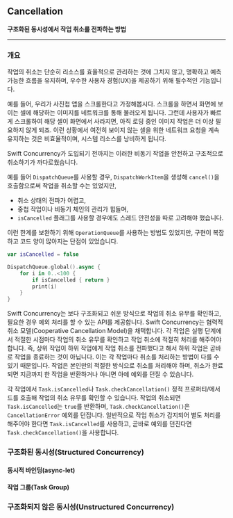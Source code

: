 ## Cancellation
**구조화된 동시성에서 작업 취소를 전파하는 방법**

---

###  개요

작업의 취소는 단순히 리소스를 효율적으로 관리하는 것에 그치지 않고, 명확하고 예측 가능한 흐름을 유지하며, 우수한 사용자 경험(UX)을 제공하기 위해 필수적인 기능입니다.

예를 들어, 우리가 사진첩 앱을 스크롤한다고 가정해봅시다. 스크롤을 하면서 화면에 보이는 셀에 해당하는 이미지를 네트워크를 통해 불러오게 됩니다. 그런데 사용자가 빠르게 스크롤하여 해당 셀이 화면에서 사라지면, 아직 로딩 중인 이미지 작업은 더 이상 필요하지 않게 되죠. 이런 상황에서 여전히 보이지 않는 셀을 위한 네트워크 요청을 계속 유지하는 것은 비효율적이며, 시스템 리소스를 낭비하게 됩니다.

Swift Concurrency가 도입되기 전까지는 이러한 비동기 작업을 안전하고 구조적으로 취소하기가 까다로웠습니다.

예를 들어 `DispatchQueue`를 사용할 경우, `DispatchWorkItem`을 생성해 `cancel()`을 호출함으로써 작업을 취소할 수는 있었지만, 
* 취소 상태의 전파가 어렵고,
* 중첩 작업이나 비동기 체인의 관리가 힘들며,
* `isCancelled` 플래그를 사용할 경우에도 스레드 안전성을 따로 고려해야 했습니다.

이런 한계를 보완하기 위해 `OperationQueue`를 사용하는 방법도 있었지만, 구현이 복잡하고 코드 양이 많아지는 단점이 있었습니다.

```swift
var isCancelled = false

DispatchQueue.global().async {
    for i in 0..<100 {
        if isCancelled { return }
        print(i)
    }
}
```

Swift Concurrency는 보다 구조화되고 쉬운 방식으로 작업의 취소 유무를 확인하고, 필요한 경우 예외 처리를 할 수 있는 API를 제공합니다. Swift Concurrency는 협력적 취소 모델(Cooperative Cancellation Model)을 채택합니다. 각 작업은 실행 단계에서 적절한 시점마다 작업의 취소 유무를 확인하고 작업 취소에 적절히 처리를 해주어야 합니다. 즉, 상위 작업이 하위 작업에게 작업 취소를 전파했다고 해서 하위 작업은 곧바로 작업을 종료하는 것이 아닙니다. 이는 각 작업마다 취소를 처리하는 방법이 다를 수 있기 때문입니다. 작업은 본인만의 적절한 방식으로 취소를 처리해야 하며, 취소가 완료되면 지금까지 한 작업을 반환하거나 아니면 아예 예외를 던질 수 있습니다. 

각 작업에서 `Task.isCancelled`나 `Task.checkCancellation()` 정적 프로퍼티/메서드를 호출해 작업의 취소 유무를 확인할 수 있습니다. 작업의 취소되면 `Task.isCancelled`는 `true`를 반환하며, `Task.checkCancellation()`은 `CancellationError` 예외를 던집니다. 일반적으로 작업 취소가 감지되어 별도 처리를 해주어야 한다면 `Task.isCancelled`를 사용하고, 곧바로 예외를 던진다면 `Task.checkCancellation()`을 사용합니다.



### 구조화된 동시성(Structured Concurrency)

#### 동시적 바인딩(async-let)


#### 작업 그룹(Task Group)



### 구조화되지 않은 동시성(Unstructured Concurrency)



